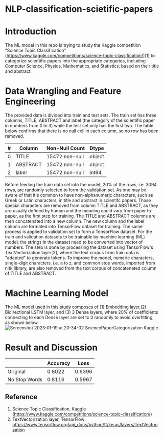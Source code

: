 # NLP-classification-scietific-papers
# Introduction
The ML model in this repo is trying to study the Kaggle competition "Science Topic Classification" (https://www.kaggle.com/competitions/science-topic-classification/)[1] to categorize scientific papers into the appropriate categories, including Computer Science, Physics, Mathematics, and Statistics, based on their title and abstract.

# Data Wrangling and Feature Engineering
The provided data is divided into train and test sets. The train set has three columns, TITLE, ABSTRACT and label (the category of the scientific paper in numbers from 0 to 3) while the test set only has the first two. The table below confirms that there is no null cell in each column, so no row has been removed.

|#  |Column|   Non-Null Count |Dtype| 
|---|------|------------------|-----|
| 0 |TITLE |    15472 non-null|object|
| 1 |ABSTRACT|  15472 non-null|object|
| 2 |label|     15472 non-null|int64|

Before feeding the train data set into the model, 20% of the rows, i.e. 3094 rows, are randomly selected to form the validation set. As one may be aware of that it's common to have non-alphanumeric characters, such as Greek or Latin characters, in title and abstract in scientifc papers. Those special characters are removed from column TITLE and ABSTRACT, as they are usually defined by human and the meaning could vary from paper to paper, as the first step for training. The TITLE and ABSTRACT columns are then concatenated into a new column. The new column and the label column are formated into TensorFlow dataset for training. The same process is applied to validation set to form a TensorFlow dataset. For the train and validation datasets to be trainable by machine learning (ML) model, the strings in the dataset need to be converted into vector of numbers. The step is done by processing the dataset using TensorFlow's TextVectorization layer[2], where the text corpus from train data is "adapted" to generate tokens.
To improve the model, numeric characters, single-digit characters, i.e. a to z, and common stop words, imported from nltk library, are also removed from the text corpus of concatenated column of TITLE and ABSTRACT. 

# Machine Learning Model
The ML model used in this study composes of (1) Embedding layer,(2) Bidirectional LSTM layer, and (3) 3 Dense layers, where 20% of coefficients connecting to each Dense layer are set to 0 randomly to avoid overfitting, as shown below.
![Screenshot 2023-01-19 at 20-34-02 SciencePaperCategorization Kaggle](https://user-images.githubusercontent.com/30448897/213840275-f5038209-caa8-4913-960d-810154f0349e.png)


# Result and Discussion

|   |Accuracy|Loss|
|---|--------|----|
|Original|0.8022|0.6396|
|No Stop Words|0.8116|0.5967|

## Reference
1. Science Topic Classification, Kaggle (https://www.kaggle.com/competitions/science-topic-classification/)   
2. TextVectorization layer, TensorFlow https://www.tensorflow.org/api_docs/python/tf/keras/layers/TextVectorization

